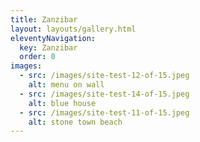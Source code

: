 ```yaml
---
title: Zanzibar
layout: layouts/gallery.html
eleventyNavigation:
  key: Zanzibar
  order: 0
images:
  - src: /images/site-test-12-of-15.jpeg
    alt: menu on wall
  - src: /images/site-test-14-of-15.jpeg
    alt: blue house
  - src: /images/site-test-11-of-15.jpeg
    alt: stone town beach
---
```

